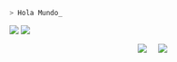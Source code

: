 
```bash
> Hola Mundo_
``` 

![](https://komarev.com/ghpvc/?username=Morty-debug&color=blue)
![](https://visitor-badge.glitch.me/badge?page_id=Morty-debug)
<p align = "center">
  <img src = "https://github-readme-stats.vercel.app/api/top-langs/?username=Morty-debug&hide=html,css&theme=tokyonight">
  &nbsp; &nbsp;
  <img  src = "https://github-readme-stats.vercel.app/api?username=Morty-debug&show_icons=true&theme=tokyonight&line_height=27">
</p>

